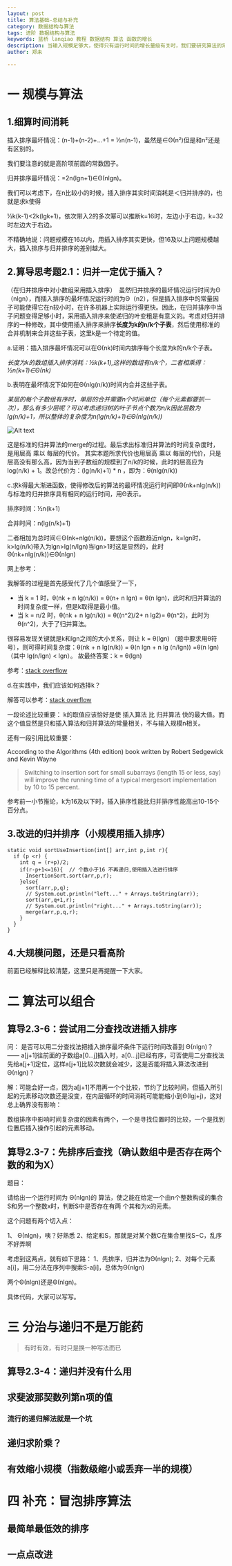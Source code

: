 ```yaml
---
layout: post
title: 算法基础-总结与补充
category: 数据结构与算法
tags: 进阶 数据结构与算法
keywords: 蓝桥 lanqiao 教程 数据结构 算法 函数的增长
description: 当输入规模足够大，使得只有运行时间的增长量级有关时，我们要研究算法的渐进效率。
author: 郑未

---
```


# 一 规模与算法

## 1.细算时间消耗

插入排序最坏情况：(n-1)+(n-2)+...+1 = ½n(n-1)，虽然是∈Θ(n²)但是和n²还是有区别的。

我们要注意的就是高阶项前面的常数因子。

归并排序最坏情况：=2n(lgn+1)∈Θ(nlgn)。

我们可以考虑下，在n比较小的时候，插入排序其实时间消耗是＜归并排序的，也就是求k使得

½k(k-1)<2k(lgk+1)，依次带入2的多次幂可以推断k=16时，左边小于右边，k=32时左边大于右边。

不精确地说：问题规模在16以内，用插入排序其实更快，但16及以上问题规模越大，插入排序与归并排序的差别越大。

## 2.算导思考题2.1：归并一定优于插入？

（在归并排序中对小数组采用插入排序）　虽然归并排序的最坏情况运行时间为Θ（nlgn），而插入排序的最坏情况运行时间为Θ（n2），但是插入排序中的常量因子可能使得它在n较小时，在许多机器上实际运行得更快。因此，在归并排序中当子问题变得足够小时，采用插入排序来使递归的叶变粗是有意义的。考虑对归并排序的一种修改，其中使用插入排序来排序**长度为k的n/k个子表**，然后使用标准的合并机制来合并这些子表，这里k是一个待定的值。

a.证明：插入排序最坏情况可以在Θ(nk)时间内排序每个长度为k的n/k个子表。

*长度为k的数组插入排序消耗：½k(k+1),这样的数组有n/k个，二者相乘得：½n(k+1)∈Θ(nk)*

b.表明在最坏情况下如何在Θ(nlg(n/k))时间内合并这些子表。

*某层的每个子数组有序时，单层的合并需要n个时间单位（每个元素都要抓一次），那么有多少层呢？可以考虑递归树的叶子节点个数为n/k因此层数为lg(n/k)+1，所以整体的复杂度为n(lg(n/k)+1)∈Θ(nlg(n/k))*

![Alt text](/public/img/algorithm/summary-1-1)

这是标准的归并算法的merge的过程。最后求出标准归并算法的时间复杂度时，是用层高 乘以 每层的代价。 
其实本题所求代价也用层高 乘以 每层的代价，只是层高没有那么高，因为当到子数组的规模到了n/k的时候，此时的层高应为log(n/k) + 1。故总代价为：(lg(n/k)+1) * n ，即为：θ(nlg(n/k))

c.求k得最大渐进函数，使得修改后的算法的最坏情况运行时间即Θ(nk+nlg(n/k))与标准的归并排序具有相同的运行时间，用Θ表示。

排序时间：½n(k+1)

合并时间：n(lg(n/k)+1)

二者相加为总时间∈Θ(nk+nlg(n/k))，要想这个函数趋近nlgn，k=lgn时，k>lg(n/k)带入为lgn>lg(n/lgn)当lgn>1时这是显然的，此时Θ(nk+nlg(n/k))∈Θ(nlgn)

网上参考：

我解答的过程是首先感受代了几个值感受了一下，

- 当 k = 1 时，θ(nk + n lg(n/k)) = θ(n+ n lgn) = θ(n lgn)，此时和归并算法的时间复杂度一样，但是k取得是最小值。
- 当 k = n/2 时，θ(nk + n lg(n/k)) = θ((n^2)/2+ n lg2)= θ(n^2)，此时为θ(n^2)，大于了归并算法。

很容易发现关键就是k和lgn之间的大小关系，则让 k = θ(lgn) （题中要求用θ符号），则可得时间复杂度：θ(nk + n lg(n/k)) = θ(n lgn + n lg (n/lgn)) =θ(n lgn)（其中 lg(n/lgn) < lgn）。 
故最终答案：k = θ(lgn)

参考：[stack overflow](http://stackoverflow.com/questions/21135163/insertion-sort-for-small-subarrays-in-mergesort)

d.在实践中，我们应该如何选择k？

解答可以参考：[stack overflow ](http://stackoverflow.com/questions/21135163/insertion-sort-for-small-subarrays-in-mergesort)

一段论述比较重要： 
k的取值应该恰好是使 插入算法 比 归并算法 快的最大值。而这个值显然是只和插入算法和归并算法的常量相关，不与输入规模n相关。

还有一段引用比较重要： 

According to the Algorithms (4th edition) book written by Robert Sedgewick and Kevin Wayne

>Switching to insertion sort for small subarrays (length 15 or less, say) will improve the running time of a typical mergesort implementation by 10 to 15 percent.

参考前一小节推论，k为16及以下时，插入排序性能比归并排序性能高出10-15个百分点。

## 3.改进的归并排序（小规模用插入排序）

    static void sortUseInsertion(int[] arr,int p,int r){
      if (p <r) {
        int q = (r+p)/2;
        if(r-p+1<=16){  // 个数小于16 不再递归,使用插入法进行排序
          InsertionSort.sort(arr,p,r);
        }else{
          sort(arr,p,q);
          // System.out.println("left..." + Arrays.toString(arr));
          sort(arr,q+1,r);
          // System.out.println("right..." + Arrays.toString(arr));
          merge(arr,p,q,r);
        }
      }
    }

## 4.大规模问题，还是只看高阶

前面已经解释比较清楚，这里只是再提醒一下大家。

# 二 算法可以组合

## 算导2.3-6：尝试用二分查找改进插入排序

问：
是否可以用二分查找法把插入排序最坏条件下运行时间改善到 Θ(nlgn)？——
a[j+1]往前面的子数组a[0...j]插入时，a[0...j]已经有序，可否使用二分查找法先给a[j+1]定位，这样a[j+1]比较次数就会减少，这是否能将插入算法改进到Θ(nlgn)？

解：可能会好一点，因为a[j+1]不用再一个个比较，节约了比较时间，但插入所引起的元素移动次数还是没变，在内层循环的时间消耗可能能缩小到Θ(lgj+j)，这对总上确界没有影响：

数组排序中影响时间复杂度的因素有两个，一个是寻找位置时的比较，一个是找到位置后插入操作引起的元素移动。

## 算导2.3-7：先排序后查找（确认数组中是否存在两个数的和为X）

题目：

请给出一个运行时间为 Θ(nlgn)的 算法，使之能在给定一个由n个整数构成的集合S和另一个整数x时，判断S中是否存在有两 个其和为x的元素。

这个问题有两个切入点：

1、 Θ(nlgn)，咦？好熟悉 
2、给定和S，那就是对某个数C在集合里找S−C，乱序不好弄啊

考虑到这两点，就有如下思路：
1、先排序，归并法为Θ(nlgn);
2、对每个元素a[i]，用二分法在序列中搜索S-a[i]，总体为Θ(nlgn)

两个Θ(nlgn)还是Θ(nlgn)。

具体代码，大家可以写写。


# 三 分治与递归不是万能药

> 有时有效，有时只是换一种写法而已

## 算导2.3-4：递归并没有什么用

## 求斐波那契数列第n项的值

### 流行的递归解法就是一个坑

## 递归求阶乘？

## 有效缩小规模（指数级缩小或丢弃一半的规模）

# 四 补充：冒泡排序算法

## 最简单最低效的排序

## 一点点改进
